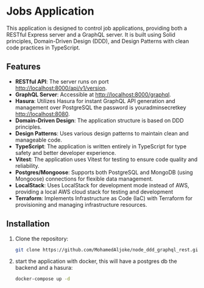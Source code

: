 # Jobs Application

This application is designed to control job applications, providing both a RESTful Express server and a GraphQL server. It is built using Solid principles, Domain-Driven Design (DDD), and Design Patterns with clean code practices in TypeScript.

## Features

- **RESTful API**: The server runs on port <http://localhost:8000/api/v1/version>.
- **GraphQL Server**: Accessible at <http://localhost:8000/graphql>.
- **Hasura**: Utilizes Hasura for instant GraphQL API generation and management over PostgreSQL the password is youradminsecretkey <http://localhost:8080>.
- **Domain-Driven Design**: The application structure is based on DDD principles.
- **Design Patterns**: Uses various design patterns to maintain clean and manageable code.
- **TypeScript**: The application is written entirely in TypeScript for type safety and better developer experience.
- **Vitest**: The application uses Vitest for testing to ensure code quality and reliability.
- **Postgres/Mongoose**: Supports both PostgreSQL and MongoDB (using Mongoose) connections for flexible data management.
- **LocalStack**: Uses LocalStack for development mode instead of AWS, providing a local AWS cloud stack for testing and development
- **Terraform**: Implements Infrastructure as Code (IaC) with Terraform for provisioning and managing infrastructure resources.

## Installation

1. Clone the repository:

   ```sh
   git clone https://github.com/MohamedAljoke/node_ddd_graphql_rest.git
   ```

2. start the application with docker, this will have a postgres db the backend and a hasura:

   ```sh
   docker-compose up -d
   ```
